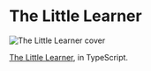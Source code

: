 # The Little Learner

![The Little Learner cover](https://mit-press-us.imgix.net/covers/9780262546379.jpg?auto=format&w=298&dpr=2&q=20)

[The Little Learner](https://mitpress.mit.edu/9780262546379/the-little-learner/), in TypeScript.
